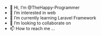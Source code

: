 - 👋 Hi, I’m @TheHappy-Programmer
- 👀 I’m interested in web 
- 🌱 I’m currently learning Laravel Framework 
- 💞️ I’m looking to collaborate on 
- 📫 How to reach me ...

<!---
TheHappy-Programmer/TheHappy-Programmer is a ✨ special ✨ repository because its `README.md` (this file) appears on your GitHub profile.
You can click the Preview link to take a look at your changes.
--->
